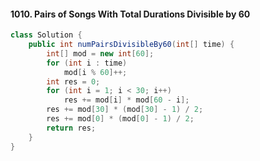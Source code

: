#### 1010. Pairs of Songs With Total Durations Divisible by 60

```java
class Solution {
    public int numPairsDivisibleBy60(int[] time) {
        int[] mod = new int[60];
        for (int i : time)
            mod[i % 60]++;
        int res = 0;
        for (int i = 1; i < 30; i++)
            res += mod[i] * mod[60 - i];
        res += mod[30] * (mod[30] - 1) / 2;
        res += mod[0] * (mod[0] - 1) / 2;
        return res;
    }
}
```

